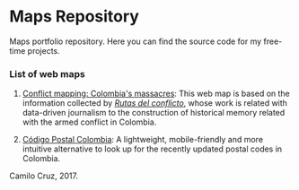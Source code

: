 # Maps Repository
Maps portfolio repository. Here you can find the source code for my free-time projects.

### List of web maps
1. [Conflict mapping: Colombia's massacres](https://cccruzr.github.io/maps/docs/masacres): This web map is based on the information collected by [*Rutas del conflicto*](http://rutasdelconflicto.com/), whose work is related with data-driven journalism to the construction of historical memory related with the armed conflict in Colombia.


2. [Código Postal Colombia](https://cccruzr.github.io/maps/CodigoPostalCO/): A lightweight, mobile-friendly and more intuitive alternative to look up for the recently updated postal codes in Colombia.


Camilo Cruz, 2017.
